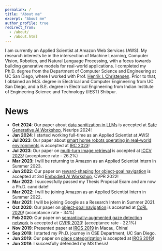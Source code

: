 ```yaml
---
permalink: /
title: "About me"
excerpt: "About me"
author_profile: true
redirect_from: 
  - /about/
  - /about.html
---
```


I am currently an Applied Scientist at Amazon Web Services (AWS). My research interests lie in the intersection of Machine Learning, Computer Vision, Robotics, and Natural Language Processing, with a focus towards building generative models for real-world applications. I completed my Ph.D. degree from the Department of Computer Science and Engineering at UC San Diego, where I worked with Prof. [Henrik I. Christensen](http://www.hichristensen.com/). Prior to that, I obtained an M.S. degree in Electrical and Computer Engineering from UC San Diego, and a B.E. degree in Electrical Engineering from Indian Institute of Engineering Science and Technology (IIEST) Shibpur.

News
======
- **Oct 2024**: Our paper about [data sanitization in LLMs](https://sites.google.com/view/datasan) is accepted at [Safe Generative AI Workshop](https://safegenaiworkshop.github.io/), Neurips 2024!
- **Jan 2024**: I started working full-time as an Applied Scientist at AWS!
- **Jul 2023**: Our paper about [smart home robots operating in real-world environments](https://sites.google.com/eng.ucsd.edu/home-robot) is accepted at [IRC 2023](https://ieeexplore.ieee.org/xpl/conhome/10473521/proceeding)!
- **Jul 2023**: Our paper on [multi-turn image retrieval](https://openaccess.thecvf.com/content/ICCV2023/html/Pal_FashionNTM_Multi-turn_Fashion_Image_Retrieval_via_Cascaded_Memory_ICCV_2023_paper.html) is accepted at [ICCV 2023](https://iccv2023.thecvf.com/)! (acceptance rate - 26.2%)
- **Mar 2023**: I will be returning to Amazon as an Applied Scientist Intern in Summer 2023.
- **Jun 2022**: Our paper on [reward-shaping for object-goal navigation](https://embodied-ai.org/papers/2022/18.pdf) is accepted at 3rd [Embodied AI Workshop](https://embodied-ai.org/), CVPR 2022!
- **Mar 2022**: I successfully passed my Thesis Proposal Exam and am now a Ph.D. candidate!
- **Mar 2022**: I will be joining Amazon as an Applied Scientist Intern in Summer 2022.
- **Mar 2021**: I will be joining Google as a Research Intern in Summer 2021.
- **Oct 2020**: Our paper on [object-goal navigation](https://sites.google.com/eng.ucsd.edu/mjolnir/) is accepted at [CoRL 2020](https://sites.google.com/robot-learning.org/corl2020)! (acceptance rate - 34%)
- **Feb 2020**: Our paper on [semantically-augmented gaze detection network](https://sites.google.com/eng.ucsd.edu/sage-net/) is accepted at [CVPR 2020](http://cvpr2020.thecvf.com/)! (acceptance rate - 22.1%)
- **Nov 2019**: Presented paper at [IROS 2019](https://www.iros2019.org/) in Macau, China!
- **Sep 2019**: I started my Ph.D. journey in CSE Department, UC San Diego.
- **Jun 2019**: Our paper on [place categorization](https://sites.google.com/eng.ucsd.edu/deduce/) is accepted at [IROS 2019](https://www.iros2019.org/)!
- **Jun 2019**: I succesfully defended my MS thesis!

<!-- Getting started
======
1. Register a GitHub account if you don't have one and confirm your e-mail (required!)
1. Fork [this repository](https://github.com/academicpages/academicpages.github.io) by clicking the "fork" button in the top right. 
1. Go to the repository's settings (rightmost item in the tabs that start with "Code", should be below "Unwatch"). Rename the repository "[your GitHub username].github.io", which will also be your website's URL.
1. Set site-wide configuration and create content & metadata (see below -- also see [this set of diffs](http://archive.is/3TPas) showing what files were changed to set up [an example site](https://getorg-testacct.github.io) for a user with the username "getorg-testacct")
1. Upload any files (like PDFs, .zip files, etc.) to the files/ directory. They will appear at https://[your GitHub username].github.io/files/example.pdf.  
1. Check status by going to the repository settings, in the "GitHub pages" section

Site-wide configuration
------
The main configuration file for the site is in the base directory in [_config.yml](https://github.com/academicpages/academicpages.github.io/blob/master/_config.yml), which defines the content in the sidebars and other site-wide features. You will need to replace the default variables with ones about yourself and your site's github repository. The configuration file for the top menu is in [_data/navigation.yml](https://github.com/academicpages/academicpages.github.io/blob/master/_data/navigation.yml). For example, if you don't have a portfolio or blog posts, you can remove those items from that navigation.yml file to remove them from the header. 

Create content & metadata
------
For site content, there is one markdown file for each type of content, which are stored in directories like _publications, _talks, _posts, _teaching, or _pages. For example, each talk is a markdown file in the [_talks directory](https://github.com/academicpages/academicpages.github.io/tree/master/_talks). At the top of each markdown file is structured data in YAML about the talk, which the theme will parse to do lots of cool stuff. The same structured data about a talk is used to generate the list of talks on the [Talks page](https://academicpages.github.io/talks), each [individual page](https://academicpages.github.io/talks/2012-03-01-talk-1) for specific talks, the talks section for the [CV page](https://academicpages.github.io/cv), and the [map of places you've given a talk](https://academicpages.github.io/talkmap.html) (if you run this [python file](https://github.com/academicpages/academicpages.github.io/blob/master/talkmap.py) or [Jupyter notebook](https://github.com/academicpages/academicpages.github.io/blob/master/talkmap.ipynb), which creates the HTML for the map based on the contents of the _talks directory).

**Markdown generator**

I have also created [a set of Jupyter notebooks](https://github.com/academicpages/academicpages.github.io/tree/master/markdown_generator
) that converts a CSV containing structured data about talks or presentations into individual markdown files that will be properly formatted for the academicpages template. The sample CSVs in that directory are the ones I used to create my own personal website at stuartgeiger.com. My usual workflow is that I keep a spreadsheet of my publications and talks, then run the code in these notebooks to generate the markdown files, then commit and push them to the GitHub repository.

How to edit your site's GitHub repository
------
Many people use a git client to create files on their local computer and then push them to GitHub's servers. If you are not familiar with git, you can directly edit these configuration and markdown files directly in the github.com interface. Navigate to a file (like [this one](https://github.com/academicpages/academicpages.github.io/blob/master/_talks/2012-03-01-talk-1.md) and click the pencil icon in the top right of the content preview (to the right of the "Raw | Blame | History" buttons). You can delete a file by clicking the trashcan icon to the right of the pencil icon. You can also create new files or upload files by navigating to a directory and clicking the "Create new file" or "Upload files" buttons. 

Example: editing a markdown file for a talk
![Editing a markdown file for a talk](/images/editing-talk.png)

For more info
------
More info about configuring academicpages can be found in [the guide](https://academicpages.github.io/markdown/). The [guides for the Minimal Mistakes theme](https://mmistakes.github.io/minimal-mistakes/docs/configuration/) (which this theme was forked from) might also be helpful. -->
